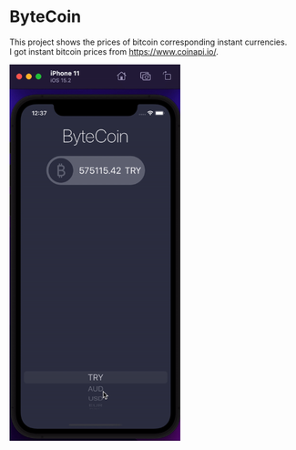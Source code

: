 # ByteCoin

This project shows the prices of bitcoin corresponding instant currencies. <br>
I got instant bitcoin prices from https://www.coinapi.io/.

<img src="ByteCoin/byteCoinGif.gif" width="300" height="661,5"/>

